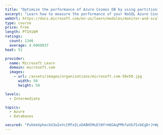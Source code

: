 ```yaml
---
title: "Optimize the performance of Azure Cosmos DB by using partitioning and indexing strategies"
excerpt: "Learn how to measure the performance of your NoSQL Azure Cosmos DB database, by monitoring, partitioning, and indexing"
webUrl: https://docs.microsoft.com/en-us/learn/modules/monitor-and-scale-cosmos-db/
type: course
price: Free
length: PT1H16M
ratings:
  count: 1346
  average: 4.6069837
heat: 51

provider:
  name: Microsoft Learn
  domain: microsoft.com
  images:
    - url: /assets/images/organizations/microsoft.com-50x50.jpg
      width: 50
      height: 50

levels:
  - Intermediate

topics:
  - Azure
  - Databases

secured: "PukkmVpkeckU3wIeVcCMfoILxDABH5MuEtNf+H6GAqPMhfwVb75xbEgDrJ+WpFxvOXm9TTLoQofoprblFNFO+tBkhDfweE4tpzaHf2cVQJnjQ6lcv3pDDO5dk0w3GgANRtIza2+kgaEmkUWvcxdQq7S0WBNGXR1Z5HMynwDglpYvQrIWIgIAfxVUEAjQVgnMGsFDbihSiSKV8G3VylJxCKew7Hl1KLLPE6PP2Ghsh3c7RR+bh3/oasqf3eWn+YMwzK5uePRepKgPC9rBFzqiGI0ebYsjxzSndlid6DbH/CIOjPP9Z5xwh7+5S92OXjCYS9/+SohtPP74fVHmfjSk1No7okd+AUepo4bvEDO7jqVUzmv4d+er1DdwvlxXJCU1xu2bKTySzes3N7NuY4ZzcQv3SHr2SwDjR04g+/B5H1A=;d6C0+Df3+wbIHqIAQEoB3Q=="
---
```


